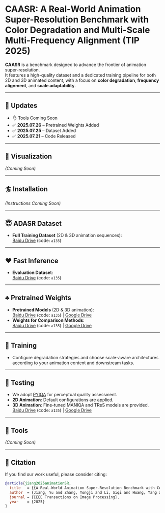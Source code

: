# CAASR: A Real-World Animation Super-Resolution Benchmark with Color Degradation and Multi-Scale Multi-Frequency Alignment (TIP 2025)

**CAASR** is a benchmark designed to advance the frontier of animation super-resolution.  
It features a high-quality dataset and a dedicated training pipeline for both 2D and 3D animated content, with a focus on **color degradation**, **frequency alignment**, and **scale adaptability**.

---

## :dart: Updates
- :ok_hand: Tools Coming Soon
- :white_check_mark: **2025.07.26** – Pretrained Weights Added
- :white_check_mark: **2025.07.25** – Dataset Added
- :white_check_mark: **2025.07.21** – Code Released

---

## :book: Visualization
*(Coming Soon)*

---

## :surfer: Installation
*(Instructions Coming Soon)*

---

## :innocent: ADASR Dataset
- **Full Training Dataset** (2D & 3D animation sequences):  
  [Baidu Drive](https://pan.baidu.com/s/1wLWdVZdZhgL2OO2ADaWlLw) (code: `a135`)

---

## :hearts: Fast Inference
- **Evaluation Dataset**:  
  [Baidu Drive](https://pan.baidu.com/s/1eJf7BE3VUb-3LebW_M5weQ) (code: `a135`)

---

## :clubs: Pretrained Weights
- **Pretrained Models** (2D & 3D animation):  
  [Baidu Drive](https://pan.baidu.com/s/15eUi6gR8jhOxj3Q9OQDpYQ) (code: `a135`) | [Google Drive](https://drive.google.com/drive/folders/1m8hNSFWLprjF1EO4jIwE9yEEOLKch9NW?usp=drive_link)  
- **Weights for Comparison Methods**:  
  [Baidu Drive](https://pan.baidu.com/s/1vOxc1WJBe0TjKwrwexp9EQ) (code: `a135`) | [Google Drive](https://drive.google.com/drive/folders/1MMld17E4Q6DcbUSENTQdiprEVKBp5t1Y?usp=drive_link)

---

## :tophat: Training
- Configure degradation strategies and choose scale-aware architectures according to your animation content and downstream tasks.

---

## :beer: Testing
- We adopt [PYIQA](https://github.com/chaofengc/IQA-PyTorch) for perceptual quality assessment.
- **2D Animation**: Default configurations are applied.  
- **3D Animation**: Fine-tuned MANIQA and TReS models are provided.  
  [Baidu Drive](https://pan.baidu.com/s/1r071-EV3nqnrdmkoXgI8DQ) (code: `a135`) | [Google Drive](https://drive.google.com/drive/folders/115nK64ch1jTkqC3YqhDw9Z6eSAiVO6KK?usp=drive_link)

---

## :wrench: Tools
*(Coming Soon)*

---

## :chocolate_bar: Citation

If you find our work useful, please consider citing:

```bibtex
@article{jiang2025animationSR,
  title   = {{A Real-World Animation Super-Resolution Benchmark with Color Degradation and Multi-Scale Multi-Frequency Alignment}},
  author  = {Jiang, Yu and Zhang, Yongji and Li, Siqi and Huang, Yang and Wang, Yuehang and Yao, Yutong and Gao, Yue},
  journal = {IEEE Transactions on Image Processing},
  year    = {2025}
}
